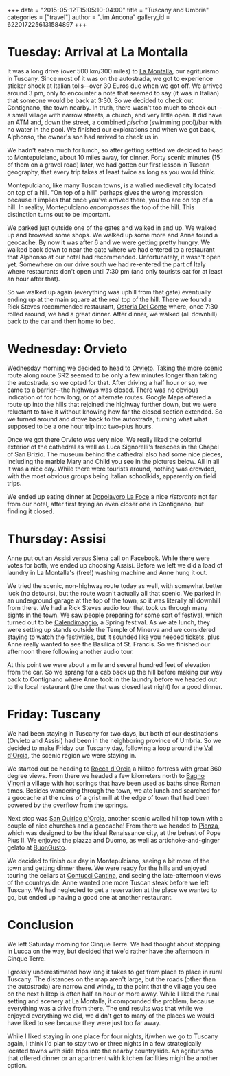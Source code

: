 +++
date = "2015-05-12T15:05:10-04:00"
title = "Tuscany and Umbria"
categories = ["travel"]
author = "Jim Ancona"
gallery_id = 6220172256131584897
+++

# Tuesday: Arrival at La Montalla

It was a long drive (over 500 km/300 miles) to [La Montalla](http://lamontalla.com/?lang=en), our
agriturismo in Tuscany. Since most of it was on the autostrada, we got
to experience sticker shock at Italian tolls--over 30 Euros due
when we got off. We arrived around 3 pm, only to encounter a note that
seemed to say (it was in Italian) that someone would be back at
3:30. So we decided to check out Contignano, the town nearby. In
truth, there wasn't too much to check out--a small village with
narrow streets, a church, and very little open. It did have an ATM
and, down the street, a combined *piscina* (swimming pool)/bar with no water in
the pool. We finished our explorations and when we got back, Alphonso, the
owner's son had arrived to check us in.

We hadn't eaten much for lunch, so after getting settled we decided to
head to Montepulciano, about 10 miles away, for dinner. Forty scenic minutes
(15 of them on a gravel road) later, we had gotten our first lesson in
Tuscan geography, that every trip takes at least twice as long as you
would think.

Montepulciano, like many Tuscan towns, is a walled medieval city
located on top of a hill. "On top of a hill" perhaps gives the wrong impression
because it implies that once you've arrived there, you too are on top
of a hill. In reality, Montepulciano *encompasses* the top of the
hill. This distinction turns out to be important.

We parked just outside one of
the gates and walked in and up. We walked up and browsed some
shops. We walked up some more and Anne found a geocache. By now it was
after 6 and we were getting pretty hungry. We walked back down to near
the gate where we had entered to a restaurant that Alphonso at our hotel
had recommended. Unfortunately, it wasn't open yet. Somewhere on our
drive south we had re-entered the part of Italy where restaurants
don't open until 7:30 pm (and only tourists eat for at least an hour
after that).

So we walked up again (everything was uphill from that gate)
eventually ending up at the main square at the real top of the
hill. There we found a Rick Steves recommended restaurant,
[Osteria Del Conte](http://www.osteriadelconte.it/?lang=en) where,
once 7:30 rolled around, we had a great dinner. After dinner, we
walked (all downhill) back to the car and then home to bed.

# Wednesday: Orvieto

Wednesday morning we decided to head to
[Orvieto](https://www.ricksteves.com/watch-read-listen/read/articles/orvieto-what-an-italian-hill-town-should-be). Taking
the more scenic route along route SR2 seemed to be only a few minutes
longer than taking the autostrada, so we opted for that. After driving
a half hour or so, we came to a barrier--the highways was
closed. There was no obvious indication of for how long, or of
alternate routes. Google Maps offered a route up into the hills that
rejoined the highway further down, but we were reluctant to take it
without knowing how far the closed section extended. So we turned
around and drove back to the autostrada, turning what what supposed to
be a one hour trip into two-plus hours.

Once we got there Orvieto was very nice. We really liked the colorful
exterior of the cathedral as well as Luca Signorelli's frescoes in the
Chapel of San Brizio. The museum behind the cathedral also had some
nice pieces, including the marble Mary and Child you see in the
pictures below. All in all it was a nice day. While there were
tourists around, nothing was crowded, with the most obvious groups
being Italian schoolkids, apparently on field trips.

We ended up eating dinner at
[Dopolavoro La Foce](http://www.dopolavorolafoce.it/) a nice
*ristorante* not far from our hotel, after first trying an even closer
one in Contignano, but finding it closed.

# Thursday: Assisi

Anne put out an Assisi versus Siena call on Facebook. While there were
votes for both, we ended up choosing Assisi. Before we left we did a
load of laundry in La Montalla's (free!) washing machine and Anne hung
it out.

We tried the scenic,
non-highway route today as well, with somewhat better luck (no
detours), but the route wasn't actually all that scenic. We parked in
an underground garage at the top of the town, so it was literally all
downhill from there. We had a Rick Steves audio tour that took us
through many sights in the town. We saw people preparing for some sort
of festival, which turned out to be
[Calendimaggio](http://www.amoitaly.com/assisi/calendimaggio.html), a
Spring festival. As we ate lunch, they were setting up stands outside
the Temple of Minerva and we considered staying to watch the
festivities, but it sounded like you needed tickets, plus Anne really
wanted to see the Basilica of St. Francis. So we finished our
afternoon there following another audio tour.

At this point we were about a mile and several hundred feet of
elevation from the car. So we sprang for a cab back up the hill before
making our way back to Contignano where Anne took in the laundry
before we headed out to the local restaurant (the one that was closed
last night) for a good dinner.

# Friday: Tuscany

We had been staying in Tuscany for two days, but both of our
destinations (Orvieto and Assisi) had been in the neighboring province
of Umbria. So we decided to make Friday our Tuscany day, following a
loop around the
[Val d'Orcia](http://en.wikipedia.org/wiki/Val_d%27Orcia), the scenic
region we were staying in.

We started out be heading to
[Rocca d'Orcia](http://www.valdorcia-info.com/rocca_dorcia.htm) a
hilltop fortress with great 360 degree views. From there we headed a
few kilometers north to
[Bagno Vinoni](http://en.wikipedia.org/wiki/Bagno_Vignoni) a village
with hot springs that have been used as baths since Roman
times. Besides wandering through the town, we ate lunch and searched
for a geocache at the ruins of a grist mill at the edge of town that
had been powered by the overflow from the springs.

Next stop was
[San Quirico d'Orcia](http://en.wikipedia.org/wiki/San_Quirico_d%27Orcia),
another scenic walled hilltop town with a couple of nice churches and
a geocache! From there we headed to
[Pienza](http://www.italia.it/en/travel-ideas/unesco-world-heritage-sites/pienza-the-ideal-city.html),
which was designed to be the ideal Renaissance city, at the behest of
Pope Pius II. We enjoyed the piazza and Duomo, as well as
artichoke-and-ginger gelato at
[BuonGusto](https://www.facebook.com/BuonGustoGelateriaPienza).

We decided to finish our day in Montepulciano, seeing a bit more of
the town and getting dinner there. We were ready for the hills and
enjoyed touring the cellars at
[Contucci Cantina](http://www.contucci.it/en/), and seeing the
late-afternoon views of the countryside. Anne wanted one more
Tuscan steak before we left Tuscany. We had neglected to get a
reservation at the place we wanted to go, but ended up having a good
one at another restaurant.

# Conclusion

We left Saturday morning for Cinque Terre. We had thought about
stopping in Lucca on the way, but decided that we'd rather have the
afternoon in Cinque Terre.

I grossly underestimated how long it takes to get from place to place
in rural Tuscany. The distances on the map aren't large, but the roads
(other than the autostrada) are narrow and windy, to the point that
the village you see on the next hilltop is often half an hour or more
away. While I liked the rural setting and scenery at La Montalla, it
compounded the problem, because everything was a drive from there. The
end results was that while we enjoyed everything we did, we didn't get
to many of the places we would have liked to see because they were
just too far away.

While I liked staying in one place for four nights, if/when we go to
Tuscany again, I think I'd plan to stay two or three
nights in a few strategically located towns with side trips into the
nearby countryside. An agriturismo that offered dinner or an apartment
with kitchen facilities might be another option.
